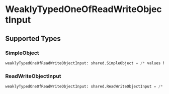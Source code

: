# WeaklyTypedOneOfReadWriteObjectInput


## Supported Types

### SimpleObject

```python
weaklyTypedOneOfReadWriteObjectInput: shared.SimpleObject = /* values here */
```

### ReadWriteObjectInput

```python
weaklyTypedOneOfReadWriteObjectInput: shared.ReadWriteObjectInput = /* values here */
```


